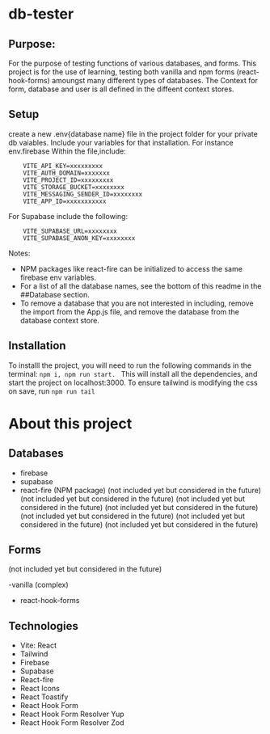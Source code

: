 # db-tester

## Purpose:

For the purpose of testing functions of various databases, and forms. This project is for the use of learning, testing both vanilla and npm forms (react-hook-forms) amoungst many different types of databases. The Context for form, database and user is all defined in the diffeent context stores.

## Setup

create a new .env{database name} file in the project folder for your private db vaiables. Include your variables for that installation. For instance env.firebase Within the file,include:

```
    VITE_API_KEY=xxxxxxxxx
    VITE_AUTH_DOMAIN=xxxxxxx
    VITE_PROJECT_ID=xxxxxxxxx
    VITE_STORAGE_BUCKET=xxxxxxxx
    VITE_MESSAGING_SENDER_ID=xxxxxxxx
    VITE_APP_ID=xxxxxxxxxxx
```

For Supabase include the following:

```
    VITE_SUPABASE_URL=xxxxxxxx
    VITE_SUPABASE_ANON_KEY=xxxxxxxx
```

Notes:

- NPM packages like react-fire can be initialized to access the same firebase env variables.
- For a list of all the database names, see the bottom of this readme in the ##Database section.
- To remove a database that you are not interested in including, remove the import from the App.js file, and remove the database from the database context store.

## Installation

To installl the project, you will need to run the following commands in the terminal:
`npm i, npm run start. `
This will install all the dependencies, and start the project on localhost:3000.
To ensure tailwind is modifying the css on save, run
`npm run tail`

# About this project

## Databases

- firebase
- supabase
- react-fire (NPM package)
  <!-- surreal -->  (not included yet but considered in the future)
  <!-- - mongodb --> (not included yet but considered in the future)
  <!-- - postgres --> (not included yet but considered in the future)
  <!-- - mysql --> (not included yet but considered in the future)
  <!-- - sqlite --> (not included yet but considered in the future)
  <!-- - neo4j --> (not included yet but considered in the future)
  <!-- - redis --> (not included yet but considered in the future)

## Forms

<!-- - vanilla (simple) -->  (not included yet but considered in the future)

-vanilla (complex)

- react-hook-forms
  <!-- ... expandable in the future -->

## Technologies

- Vite: React
- Tailwind
- Firebase
- Supabase
- React-fire
- React Icons
- React Toastify
- React Hook Form
- React Hook Form Resolver Yup
- React Hook Form Resolver Zod
